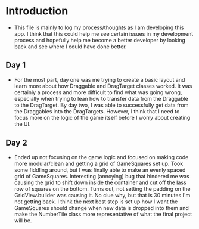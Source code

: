 # Introduction
* This file is mainly to log my process/thoughts as I am developing this app. I think that this could help me see certain issues in my development process and hopefully help me become a better developer by looking back and see where I could have done better.

## Day 1
* For the most part, day one was me trying to create a basic layout and learn more about how Draggable and DragTarget classes worked. It was certainly a process and more difficult to find what was going wrong, especially when trying to lean how to transfer data from the Draggable to the DragTarget. By day two, I was able to successfully get data from the Draggables into the DragTargets. However, I think that I need to focus more on the logic of the game itself before I worry about creating the UI.

## Day 2
* Ended up not focusing on the game logic and focused on making code more modular/clean and getting a grid of GameSquares set up. Took some fiddling around, but I was finally able to make an evenly spaced grid of GameSquares. Interesting (annoying) bug that hindered me was causing the grid to shift down inside the container and cut off the lass row of squares on the bottom. Turns out, not setting the padding on the GridView.builder was causing it. No clue why, but that is 30 minutes I'm not getting back. I think the next best step is set up how I want the GameSquares should change when new data is dropped into them and make the NumberTile class more representative of what the final project will be.


